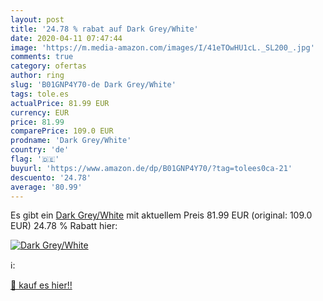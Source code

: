 ```yaml
---
layout: post
title: '24.78 % rabat auf Dark Grey/White'
date: 2020-04-11 07:47:44
image: 'https://m.media-amazon.com/images/I/41eTOwHU1cL._SL200_.jpg'
comments: true
category: ofertas
author: ring
slug: 'B01GNP4Y70-de Dark Grey/White'
tags: tole.es
actualPrice: 81.99 EUR
currency: EUR
price: 81.99
comparePrice: 109.0 EUR
prodname: 'Dark Grey/White'
country: 'de'
flag: '🇩🇪'
buyurl: 'https://www.amazon.de/dp/B01GNP4Y70/?tag=tolees0ca-21'
descuento: '24.78'
average: '80.99'
---
```


Es gibt ein [Dark Grey/White](https://www.amazon.de/dp/B01GNP4Y70/?tag=tolees0ca-21) mit aktuellem Preis 81.99 EUR (original: 109.0 EUR) 24.78 % Rabatt hier:

[![Dark Grey/White](https://m.media-amazon.com/images/I/41eTOwHU1cL._SL200_.jpg)](https://www.amazon.de/dp/B01GNP4Y70/?tag=tolees0ca-21)

ℹ️:


[🛒 kauf es hier!!](https://www.amazon.de/dp/B01GNP4Y70/?tag=tolees0ca-21)
